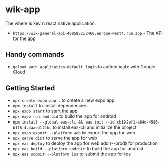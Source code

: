 # wik-app
The where is kevin react native application.

- `https://wik-general-api-408585232460.europe-west4.run.app` - The API for the app

## Handy commands
- `gcloud auth application-default login` to authenticate with Google Cloud

## Getting Started
- `npx create-expo-app .` to create a new expo app
- `npm install` to install dependencies
- `npx expo start` to start the app
- `npx expo run:android` to build the app for android
- `npm install --global eas-cli && eas init --id cb192ef1-a64d-4586-b178-4c4aaed12fbc` to install eas-cli and initialize the project
- `npx expo export --platform web` to export the app for web
- `npx serve dist` to serve the app for web
- `npx eas deploy` to deploy the app for web add (--prod) for production
- `npx eas build --platform android` to build the app for android
- `npx eas submit --platform ios` to submit the app for ios